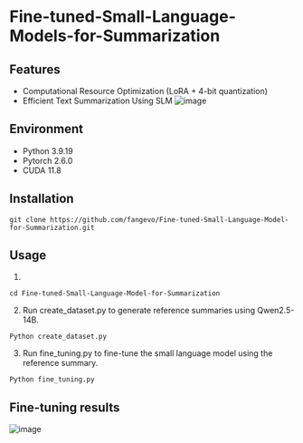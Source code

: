 # Fine-tuned-Small-Language-Models-for-Summarization

## Features
- Computational Resource Optimization (LoRA + 4-bit quantization)
- Efficient Text Summarization Using SLM
![image](https://github.com/user-attachments/assets/5556c880-7d22-47a4-8e3a-894ee8d9196d)

## Environment
- Python 3.9.19
- Pytorch 2.6.0
- CUDA 11.8

## Installation
```
git clone https://github.com/fangevo/Fine-tuned-Small-Language-Model-for-Summarization.git
```
## Usage
1. 
```
cd Fine-tuned-Small-Language-Model-for-Summarization
```
2. Run create_dataset.py to generate reference summaries using Qwen2.5-14B.
```
Python create_dataset.py
```
3. Run fine_tuning.py to fine-tune the small language model using the reference summary.
```
Python fine_tuning.py
```
## Fine-tuning results
![image](https://github.com/user-attachments/assets/ba884c65-4375-4d05-a5d8-90ca056535ba)
